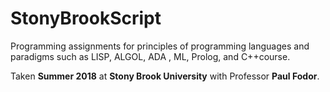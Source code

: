 # StonyBrookScript
Programming assignments for principles of programming languages and paradigms such as LISP, ALGOL, ADA , ML, Prolog, and C++course.

Taken **Summer 2018** at **Stony Brook University** with Professor **Paul Fodor**.
